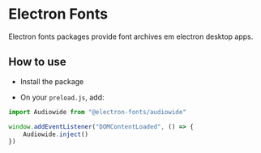 # Electron Fonts

Electron fonts packages provide font archives em electron desktop apps.

## How to use

* Install the package

* On your `preload.js`, add:

```ts
import Audiowide from "@electron-fonts/audiowide"

window.addEventListener("DOMContentLoaded", () => {
    Audiowide.inject()
})
```